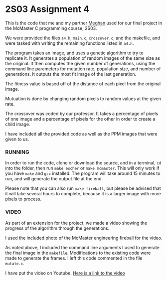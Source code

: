 # 2S03 Assignment 4

This is the code that me and my partner [Meghan](https://github.com/meghanmazer) used for our final project in the McMaster C programming course, 2S03.

We were provided the files `a4.h`, `main.c`, `crossover.c`, and the makefile, and were tasked with writing the remaining functions listed in `a4.h`.

The program takes an image, and uses a genetic algorithm to try to replicate it. It generates a population of random images of the same size as the original. It then computes the given number of generations, using the command line parameters for mutation rate, population size, and number of generations. It outputs the most fit image of the last generation. 

The fitness value is based off of the distance of each pixel from the original image.

Mutuation is done by changing random pixels to random values at the given rate.

The crossover was coded by our professor. It takes a percentage of pixels of one image and a percentage of pixels for the other in order to create a child image.

I have included all the provided code as well as the PPM images that were given to us.

### RUNNING

In order to run the code, clone or download the source, and in a terminal, `cd` into the folder, then run `make escher` or `make mcmaster`. This will only work if you have `make` and `gcc` installed. The program will take around 15 minutes to run, and will generate the output file at the end.

Please note that you can also run `make fireball`, but please be advised that it will take several hours to complete, because it is a larger image with more pixels to process.

### VIDEO

As part of an extension for the project, we made a video showing the progress of the algorithm through the generations.

I used the included photo of the McMaster engineering fireball for the video.

As noted above, I included the command line arguments I used to generate the final image in the `makefile`. Modifications to the existing code were made to generate the frames. I left this code commented in the file `mutate.c`.

I have put the video on Youtube. [Here is a link to the video](https://youtu.be/tv-_K_bvpSw)
